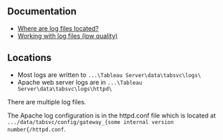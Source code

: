 ## Documentation
- [Where are log files located?](https://help.tableau.com/current/server/en-us/logs_loc.htm)
- [Working with log files (low quality)](https://help.tableau.com/current/server/en-us/logs_working_with.htm)

## Locations
- Most logs are written to `...\Tableau Server\data\tabsvc\logs\`
- Apache web server logs are in `...\Tableau Server\data\tabsvc\logs\httpd\`


There are multiple log files.

The Apache log configuration is in the httpd.conf file which is located at `.../data/tabsvc/config/gateway_{some internal version number{/httpd.conf`.





 
